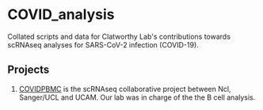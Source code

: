 # COVID_analysis
Collated scripts and data for Clatworthy Lab's contributions towards scRNAseq analyses for SARS-CoV-2 infection (COVID-19).

## Projects

1) [COVIDPBMC](https://github.com/scCOVID-19/COVIDPBMC/tree/8f1145ba8ce888a0c8169fbaf16ca2db6d1c004b) is the scRNAseq collaborative project between Ncl, Sanger/UCL and UCAM. Our lab was in charge of the the B cell analysis.
